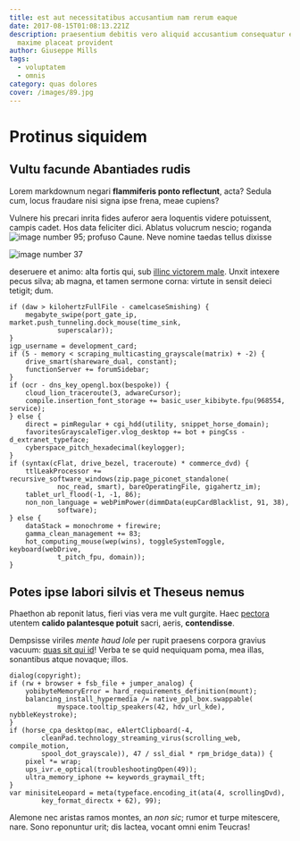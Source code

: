 ```yaml
---
title: est aut necessitatibus accusantium nam rerum eaque
date: 2017-08-15T01:08:13.221Z
description: praesentium debitis vero aliquid accusantium consequatur ea sed
  maxime placeat provident
author: Giuseppe Mills
tags:
  - voluptatem
  - omnis
category: quas dolores
cover: /images/89.jpg
---
```


# Protinus siquidem

## Vultu facunde Abantiades rudis

Lorem markdownum negari **flammiferis ponto reflectunt**, acta? Sedula cum,
locus fraudare nisi signa ipse frena, meae cupiens?

Vulnere his precari inrita fides auferor aera loquentis videre potuissent,
campis cadet. Hos data feliciter dici. Ablatus volucrum nescio; roganda ![image number 95](/images/95.jpg); profuso Caune. Neve nomine taedas tellus dixisse


![image number 37](/images/37.jpg)

 deseruere et animo: alta fortis qui,
sub [illinc victorem male](http://www.cornua.net/et.html). Unxit intexere pecus
silva; ab magna, et tamen sermone corna: virtute in sensit deieci tetigit; dum.

```
if (daw > kilohertzFullFile - camelcaseSmishing) {
    megabyte_swipe(port_gate_ip, market.push_tunneling.dock_mouse(time_sink,
            superscalar));
}
igp_username = development_card;
if (5 - memory < scraping_multicasting_grayscale(matrix) + -2) {
    drive_smart(shareware_dual, constant);
    functionServer += forumSidebar;
}
if (ocr - dns_key_opengl.box(bespoke)) {
    cloud_lion_traceroute(3, adwareCursor);
    compile.insertion_font_storage += basic_user_kibibyte.fpu(968554, service);
} else {
    direct = pimRegular + cgi_hdd(utility, snippet_horse_domain);
    favoritesGrayscaleTiger.vlog_desktop += bot + pingCss - d_extranet_typeface;
    cyberspace_pitch_hexadecimal(keylogger);
}
if (syntax(cFlat, drive_bezel, traceroute) * commerce_dvd) {
    ttlLeakProcessor += recursive_software_windows(zip.page_piconet_standalone(
            noc_read, smart), bareOperatingFile, gigahertz_im);
    tablet_url_flood(-1, -1, 86);
    non_non_language = webPimPower(dimmData(eupCardBlacklist, 91, 38),
            software);
} else {
    dataStack = monochrome + firewire;
    gamma_clean_management += 83;
    hot_computing_mouse(wep(wins), toggleSystemToggle, keyboard(webDrive,
            t_pitch_fpu, domain));
}
```

## Potes ipse labori silvis et Theseus nemus

Phaethon ab reponit latus, fieri vias vera me vult gurgite. Haec
[pectora](http://non-senserunt.org/servas) utentem **calido palantesque potuit**
sacri, aeris, **contendisse**.

Dempsisse viriles *mente haud Iole* per rupit praesens corpora gravius vacuum:
[quas sit qui id](blog/2019/10/rerum-iure-quas.md)! Verba te se quid nequiquam poma, mea
illas, sonantibus atque novaque; illos.

```
dialog(copyright);
if (rw + browser + fsb_file + jumper_analog) {
    yobibyteMemoryError = hard_requirements_definition(mount);
    balancing_install_hypermedia /= native_ppl_box.swappable(
            myspace.tooltip_speakers(42, hdv_url_kde), nybbleKeystroke);
}
if (horse_cpa_desktop(mac, eAlertClipboard(-4,
        cleanPad.technology_streaming_virus(scrolling_web, compile_motion,
        spool_dot_grayscale)), 47 / ssl_dial * rpm_bridge_data)) {
    pixel *= wrap;
    ups_ivr.e_optical(troubleshootingOpen(49));
    ultra_memory_iphone += keywords_graymail_tft;
}
var minisiteLeopard = meta(typeface.encoding_it(ata(4, scrollingDvd),
        key_format_directx + 62), 99);
```

Alemone nec aristas ramos montes, an *non sic*; rumor et turpe mitescere, nare.
Sono reponuntur urit; dis lactea, vocant omni enim Teucras!
